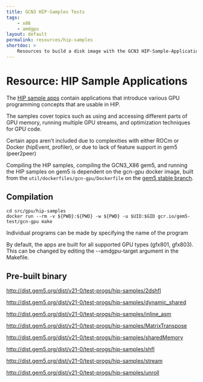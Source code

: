 ```yaml
---
title: GCN3 HIP-Samples Tests
tags:
    - x86
    - amdgpu
layout: default
permalink: resources/hip-samples
shortdoc: >
    Resources to build a disk image with the GCN3 HIP-Sample-Applications workloads.
---
```


# Resource: HIP Sample Applications

The [HIP sample apps](
https://github.com/ROCm-Developer-Tools/HIP/tree/roc-1.6.0/samples) contain
applications that introduce various GPU programming concepts that are usable
in HIP.

The samples cover topics such as using and accessing different parts of GPU
memory, running multiple GPU streams, and optimization techniques for GPU code.

Certain apps aren't included due to complexities with either ROCm or Docker
(hipEvent, profiler), or due to lack of feature support in gem5 (peer2peer)

Compiling the HIP samples, compiling the GCN3_X86 gem5, and running the HIP samples on gem5 is dependent on the gcn-gpu docker image, built from the `util/dockerfiles/gcn-gpu/Dockerfile` on the [gem5 stable branch](https://gem5.googlesource.com/public/gem5/+/refs/heads/stable).

## Compilation

```
cd src/gpu/hip-samples
docker run --rm -v ${PWD}:${PWD} -w ${PWD} -u $UID:$GID gcr.io/gem5-test/gcn-gpu make
```

Individual programs can be made by specifying the name of the program

By default, the apps are built for all supported GPU types (gfx801, gfx803).
This can be changed by editing the --amdgpu-target argument in the Makefile.

## Pre-built binary

<http://dist.gem5.org/dist/v21-0/test-progs/hip-samples/2dshfl>

<http://dist.gem5.org/dist/v21-0/test-progs/hip-samples/dynamic_shared>

<http://dist.gem5.org/dist/v21-0/test-progs/hip-samples/inline_asm>

<http://dist.gem5.org/dist/v21-0/test-progs/hip-samples/MatrixTranspose>

<http://dist.gem5.org/dist/v21-0/test-progs/hip-samples/sharedMemory>

<http://dist.gem5.org/dist/v21-0/test-progs/hip-samples/shfl>

<http://dist.gem5.org/dist/v21-0/test-progs/hip-samples/stream>

<http://dist.gem5.org/dist/v21-0/test-progs/hip-samples/unroll>
